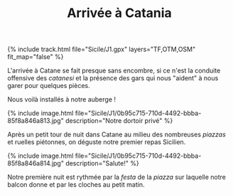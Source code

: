 ﻿---
title: "Arrivée à Catania"
permalink: /Sicile/J1/
sidebar:
  nav: "sicile"
enable_tracks: true
---

{% include track.html file="Sicile/J1.gpx" layers="TF,OTM,OSM" fit_map="false" %}

L'arrivée à Catane se fait presque sans encombre, si ce n'est la conduite offensive des *catanesi* et la présence des gars qui nous "aident" à nous garer pour quelques pièces.

Nous voilà installés à notre auberge !

{% include image.html file="Sicile/J1/0b95c715-710d-4492-bbba-85f8a846a813.jpg" description="Notre dortoir privé" %}

Après un petit tour de nuit dans Catane au milieu des nombreuses *piazzas* et ruelles piétonnes, on déguste notre premier repas Sicilien.

{% include image.html file="Sicile/J1/0b95c715-710d-4492-bbba-85f8a846a814.jpg" description="Salute!" %}

Notre première nuit est rythmée par la *festa* de la *piazza* sur laquelle notre balcon donne et par les cloches au petit matin.
